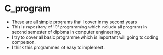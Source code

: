 # C_program
- These are all simple programs that I cover in my second years 
- This is repository of 'C' programming which include all programs in second semester of diploma in computer engineering.
- I try to cover all basic programme which is important will going to coding compeition.
- I think this  programmes lot easy to implement.
